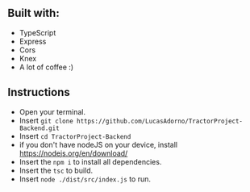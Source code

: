 ## Built with:
- TypeScript
- Express
- Cors
- Knex
- A lot of coffee :)

## Instructions
- Open your terminal.
- Insert `git clone https://github.com/LucasAdorno/TractorProject-Backend.git`
- Insert `cd TractorProject-Backend`
- if you don't have nodeJS on your device, install https://nodejs.org/en/download/
- Insert the `npm i` to install all dependencies.
- Insert the `tsc` to build.
- Insert `node ./dist/src/index.js` to run.
